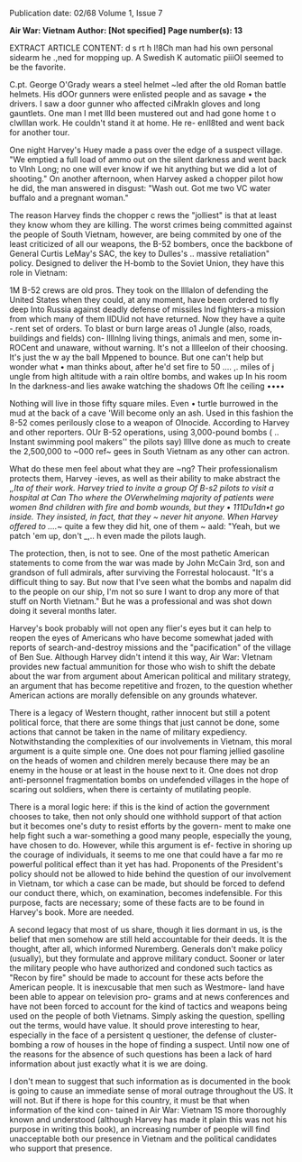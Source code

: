 Publication date: 02/68
Volume 1, Issue 7

**Air War: Vietnam**
**Author: [Not specified]**
**Page number(s): 13**

EXTRACT ARTICLE CONTENT:
d 
s 
rt 
h 
I!8Ch man had his own personal sidearm he 
.,ned for mopping up. A Swedish K automatic 
piiiOI seemed to be the favorite. 

C.pt. George O'Grady wears a steel helmet 
~led after the old Roman battle helmets. His 
dOOr gunners were enlisted people and as savage 
• the drivers. I saw a door gunner who affected 
ciMrakln gloves and long gauntlets. One man I met 
llld been mustered out and had gone home t o 
clwlllan work. He couldn't stand it at home. He re-
enll8ted and went back for another tour. 

One night Harvey's Huey made a pass over the 
edge of a suspect village. "We emptied a full load of 
ammo out on the silent darkness and went back to 
Vlnh Long; no one will ever know if we hit anything 
but we did a lot of shooting." On another afternoon, 
when Harvey asked a chopper pilot how he did, the 
man answered in disgust: "Wash out. Got me two 
VC water buffalo and a pregnant woman." 

The reason Harvey finds the chopper c rews the 
"jolliest" is that at least they know whom they are 
killing. The worst crimes being committed against 
the people of South Vietnam, however, are being 
commited by one of the least criticized of all our 
weapons, the B-52 bombers, once the backbone of 
General Curtis LeMay's SAC, the key to Dulles's 
.. massive retaliation" policy. Designed to deliver the 
H-bomb to the Soviet Union, they have this role in 
Vietnam: 

1M B-52 crews are old pros. They took on the 
llllalon of defending the United States when they 
could, at any moment, have been ordered to fly 
deep Into Russia against deadly defense of missiles 
lnd fighters-a mission from which many of them 
IIDUid not have returned. Now they have a quite 
-.rent set of orders. To blast or burn large areas 
o1 Jungle (also, roads, buildings and fields) con-
llllnlng living things, animals and men, some in-
ROCent and unaware, without warning. It's not a 
lllleelon of their choosing. It's just the w ay the ball 
Mppened to bounce. But one can't help but wonder 
what • man thinks about, after he'd set fire to 50 
.... ,. miles of j ungle from high altitude with a rain 
oltlre bombs, and wakes up In his room In the 
darkness-and lies awake watching the shadows 
Oft lhe ceiling •••• 

Nothing will live in those fifty square miles. Even 
• turtle burrowed in the mud at the back of a cave 
'Will become only an ash. Used in this fashion the 
8-52 comes perilously close to a weapon of 
Olnocide. According to Harvey and other reporters. 
OUr B-52 operations, using 3,000-pound bombs 
( .. Instant swimming pool makers'' the pilots say) 
llllve done as much to create the 2,500,000 to 
~000 ref~ gees in South Vietnam as any other 
can actron. 

What do these men feel about what they are 
~ng? Their professionalism protects them, Harvey 
-ieves, as well as their ability to make abstract the 
,_,Ita of their work. Harvey tried to invite a group 
Of B-s2 pilots to visit a hospital at Can Tho where 
the OVerwhelming majority of patients were women 
8nd children with fire and bomb wounds, but they 
• 
111Du1dn•t go inside. They insisted, in fact, that they 
~ never hit anyone. When Harvey offered to 
...._~ quite a few they did hit, one of them 
~ 
aald: "Yeah, but we patch 'em up, don't 
_,.. h even made the pilots laugh. 

The protection, then, is not to see. One of the 
most pathetic American statements to come from 
the war was made by John McCain 3rd, son and 
grandson of full admirals, after surviving the 
Forrestal holocaust. "It's a difficult thing to say. 
But now that I've seen what the bombs and napalm 
did to the people on our ship, I'm not so sure I want 
to drop any more of that stuff on North Vietnam." 
But he was a professional and was shot down doing 
it several months later. 

Harvey's book probably will not open any flier's 
eyes but it can help to reopen the eyes of Americans 
who have become somewhat jaded with reports of 
search-and-destroy missions and the "pacification" 
of the village of Ben Sue. Although Harvey didn't 
intend it this way, Air War: VIetnam provides new 
factual ammunition for those who wish to shift the 
debate about the war from argument about American 
political and military strategy, an argument that has 
become repetitive and frozen, to the question 
whether American actions are morally defensible 
on any grounds whatever. 

There is a legacy of Western thought, rather 
innocent but still a potent political force, that there 
are some things that just cannot be done, some 
actions that cannot be taken in the name of military 
expediency. Notwithstanding the complexities of our 
involvements in Vietnam, this moral argument is a 
quite simple one. One does not pour flaming jellied 
gasoline on the heads of women and children 
merely because there may be an enemy in the house 
or at least in the house next to it. One does not drop 
anti-personnel fragmentation bombs on undefended 
villages in the hope of scaring out soldiers, when 
there is certainty of mutilating people. 

There is a moral logic here: if this is the kind of 
action the government chooses to take, then not only 
should one withhold support of that action but it 
becomes one's duty to resist efforts by the govern-
ment to make one help fight such a war-something 
a good many people, especially the young, have 
chosen to do. However, while this argument is ef-
fective in shoring up the courage of individuals, it 
seems to me one that could have a far mo re powerful 
political effect than it yet has had. Proponents of the 
President's policy should not be allowed to hide 
behind the question of our involvement in Vietnam, 
tor which a case can be made, but should be forced 
to defend our conduct there, which, on examination, 
becomes indefensible. For this purpose, facts are 
necessary; some of these facts are to be found in 
Harvey's book. More are needed. 

A second legacy that most of us share, though it 
lies dormant in us, is the belief that men somehow 
are still held accountable for their deeds. It is the 
thought, after all, which informed Nuremberg. 
Generals don't make policy (usually), but they 
formulate and approve military conduct. Sooner or 
later the military people who have authorized and 
condoned such tactics as "Recon by fire" should be 
made to account for these acts before the American 
people. It is inexcusable that men such as Westmore-
land have been able to appear on television pro-
grams and at news conferences and have not been 
forced to account for the kind of tactics and weapons 
being used on the people of both Vietnams. Simply 
asking the question, spelling out the terms, would 
have value. It should prove interesting to hear, 
especially in the face of a persistent q uestioner, 
the defense of cluster-bombing a row of houses in 
the hope of finding a suspect. Until now one of the 
reasons for the absence of such questions has been 
a lack of hard information about just exactly what 
it is we are doing. 

I don't mean to suggest that such information as 
is documented in the book is going to cause an 
immediate sense of moral outrage throughout the 
US. It will not. But if there is hope for this country, 
it must be that when information of the kind con-
tained in Air War: Vietnam 1S more thoroughly known 
and understood (although Harvey has made it plain 
this was not his purpose in writing this book), an 
increasing number of people will find unacceptable 
both our presence in Vietnam and the political 
candidates who support that presence.